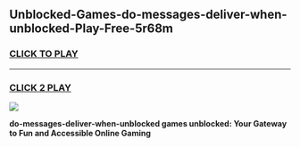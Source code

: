 
## Unblocked-Games-do-messages-deliver-when-unblocked-Play-Free-5r68m
<h3>
<a href="https://premium76.site?title=do-messages-deliver-when-unblocked&ref=20M">CLICK TO PLAY</a></h3>
<hr>

<h3>
<a href="https://premium76.site?title=do-messages-deliver-when-unblocked&ref=20M">CLICK 2 PLAY</a>
  
</h3>

<a href="https://premium76.site?title=do-messages-deliver-when-unblocked&ref=19M"><img src="https://clearcache.store/games.png"></a>


**do-messages-deliver-when-unblocked games unblocked: Your Gateway to Fun and Accessible Online Gaming**
